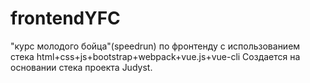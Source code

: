 # frontendYFC
"курс молодого бойца"(speedrun)  по фронтенду с использованием стека html+css+js+bootstrap+webpack+vue.js+vue-cli
Создается на основании стека проекта Judyst.
